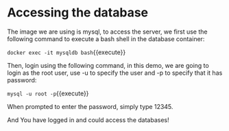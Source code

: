 # Accessing the database

The image we are using is mysql,
to access the server, we first use the following command to execute a bash shell in the database container:

`docker exec -it mysqldb bash`{{execute}}

Then, login using the following command, in this demo, we are going to login as the root user, use -u to specify the user and -p to specify that it has password:

`mysql -u root -p`{{execute}}

When prompted to enter the password, simply type 12345.

And You have logged in and could access the databases!
